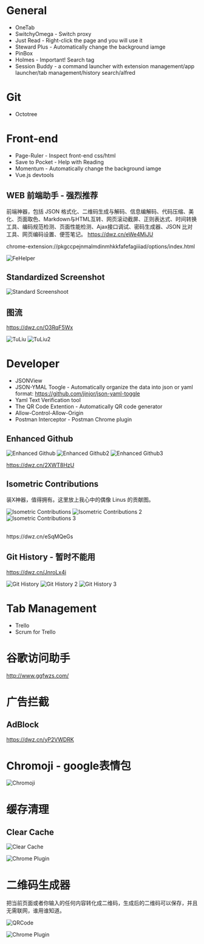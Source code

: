 # General

* OneTab
* SwitchyOmega - Switch proxy
* Just Read - Right-click the page and you will use it
* Steward Plus - Automatically change the background iamge
* PinBox
* Holmes - Important! Search tag
* Session Buddy - a command launcher with extension management/app launcher/tab management/history search/alfred




# Git
* Octotree

# Front-end
* Page-Ruler - Inspect front-end css/html
* Save to Pocket - Help with Reading
* Momentum - Automatically change the background iamge
* Vue.js devtools

## WEB 前端助手 - 强烈推荐
前端神器，包括 JSON 格式化、二维码生成与解码、信息编解码、代码压缩、美化、页面取色、Markdown与HTML互转、网页滚动截屏、正则表达式、时间转换工具、编码规范检测、页面性能检测、Ajax接口调试、密码生成器、JSON 比对工具、网页编码设置、便签笔记。
https://dwz.cn/eWe4MiJU

chrome-extension://pkgccpejnmalmdinmhkkfafefagiiiad/options/index.html

![FeHelper](https://github.com/HuangMarco/knowledge-hub/blob/dev/zResources/tools/FeHelper.jpg)

## Standardized Screenshot
![Standard Screenshoot](https://github.com/HuangMarco/knowledge-hub/blob/dev/zResources/tools/standard-screenshoot.jpg)

## 图流
https://dwz.cn/O3RqF5Wx

![TuLiu](https://github.com/HuangMarco/knowledge-hub/blob/dev/zResources/tools/tuliu.jpg)
![TuLiu2](https://github.com/HuangMarco/knowledge-hub/blob/dev/zResources/tools/tuliu2.jpg)


# Developer
* JSONView
* JSON-YMAL Toogle - Automatically organize the data into json or yaml format: https://github.com/jinjor/json-yaml-toggle
* Yaml Text Verification tool
* The QR Code Extention - Automatically QR code generator
* Allow-Control-Allow-Origin
* Postman Interceptor - Postman Chrome plugin

## Enhanced Github
![Enhanced Github](https://github.com/HuangMarco/knowledge-hub/blob/dev/zResources/tools/enhanced-github.jpg)
![Enhanced Github2](https://github.com/HuangMarco/knowledge-hub/blob/dev/zResources/tools/enhanced-github-2.jpg)
![Enhanced Github3](https://github.com/HuangMarco/knowledge-hub/blob/dev/zResources/tools/enhanced-github-3.jpg)

https://dwz.cn/2XWT8HzU

## Isometric Contributions
装X神器，值得拥有。这里放上我心中的偶像 Linus 的贡献图。

![Isometric Contributions](https://github.com/HuangMarco/knowledge-hub/blob/dev/zResources/tools/isometric-contributions.jpg)
![Isometric Contributions 2](https://github.com/HuangMarco/knowledge-hub/blob/dev/zResources/tools/isometric-contributions-2.jpg)
![Isometric Contributions 3](https://github.com/HuangMarco/knowledge-hub/blob/dev/zResources/tools/isometric-contributions-3.jpg)

<br>
https://dwz.cn/eSqMQeGs

## Git History - 暂时不能用

https://dwz.cn/JnroLx4i

![Git History](https://github.com/HuangMarco/knowledge-hub/blob/dev/zResources/tools/tools/git-history.jpg)
![Git History 2](https://github.com/HuangMarco/knowledge-hub/blob/dev/zResources/tools/git-history-2.jpg)
![Git History 3](https://github.com/HuangMarco/knowledge-hub/blob/dev/zResources/tools/git-history-3.jpg)




# Tab Management
* Trello
* Scrum for Trello

# 谷歌访问助手
http://www.ggfwzs.com/

# 广告拦截
## AdBlock
https://dwz.cn/yP2VWDRK


# Chromoji - google表情包
![Chromoji](https://github.com/HuangMarco/knowledge-hub/blob/dev/zResources/tools/chromoji.jpg)

# 缓存清理
## Clear Cache

![Clear Cache](https://github.com/HuangMarco/knowledge-hub/blob/dev/zResources/tools/clear-cache.jpg)

![Chrome Plugin](https://github.com/HuangMarco/knowledge-hub/blob/dev/zResources/tools/clear-cache-2.jpg)

# 二维码生成器
把当前页面或者你输入的任何内容转化成二维码，生成后的二维码可以保存，并且无需联网，谁用谁知道。


![QRCode](https://github.com/HuangMarco/knowledge-hub/blob/dev/zResources/tools/qrcode.jpg)



![Chrome Plugin](https://github.com/HuangMarco/knowledge-hub/blob/dev/zResources/chrome-plugin.jpg)